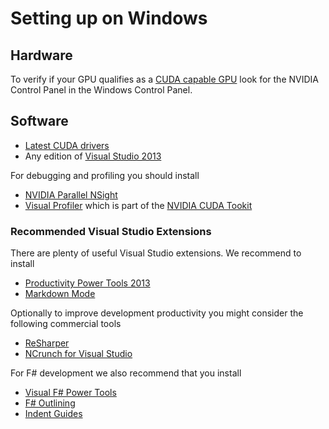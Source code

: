 # Setting up on Windows

## Hardware

To verify if your GPU qualifies as a [CUDA capable GPU](https://developer.nvidia.com/cuda-gpus) look for the NVIDIA Control Panel in the Windows Control Panel.

## Software 

  - [Latest CUDA drivers](https://developer.nvidia.com/cuda-downloads)
  - Any edition of [Visual Studio 2013](http://www.visualstudio.com/)

For debugging and profiling you should install

  - [NVIDIA Parallel NSight](https://developer.nvidia.com/nvidia-nsight-visual-studio-edition)
  - [Visual Profiler](http://docs.nvidia.com/cuda/profiler-users-guide/) which is part of the [NVIDIA CUDA Tookit](https://developer.nvidia.com/cuda-toolkit)
    
### Recommended Visual Studio Extensions

There are plenty of useful Visual Studio extensions. We recommend to install 

  - [Productivity Power Tools 2013](https://visualstudiogallery.msdn.microsoft.com/dbcb8670-889e-4a54-a226-a48a15e4cace)
  - [Markdown Mode](https://visualstudiogallery.msdn.microsoft.com/0855e23e-4c4c-4c82-8b39-24ab5c5a7f79)

Optionally to improve development productivity you might consider the following commercial tools

  - [ReSharper](https://www.jetbrains.com/resharper/)
  - [NCrunch for Visual Studio](http://www.ncrunch.net/)
  
For F# development we also recommend that you install 

  - [Visual F# Power Tools](http://fsprojects.github.io/VisualFSharpPowerTools/)
  - [F# Outlining](https://visualstudiogallery.msdn.microsoft.com/bec977b8-c9d9-4926-999e-e50c4498df8a)
  - [Indent Guides](https://visualstudiogallery.msdn.microsoft.com/e792686d-542b-474a-8c55-630980e72c30)
